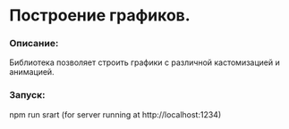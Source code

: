 # Построение графиков.

### Описание:
Библиотека позволяет строить графики с различной кастомизацией и анимацией.

### Запуск:
npm run srart (for server running at http://localhost:1234)

